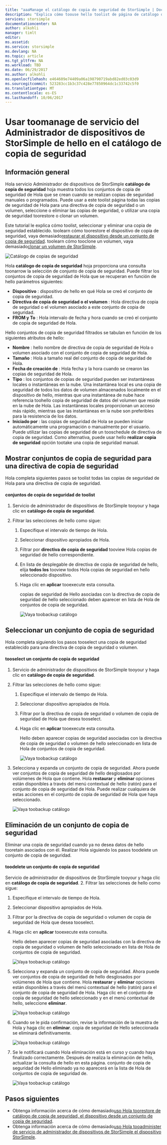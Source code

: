 ```yaml
---
title: "aaaManage el catálogo de copia de seguridad de StorSimple | Documentos de Microsoft"
description: "Explica cómo toouse hello toolist de página de catálogo de copia de seguridad de servicio de administrador de dispositivos de StorSimple, seleccionar y eliminar conjuntos de copia de seguridad."
services: storsimple
documentationcenter: NA
author: alkohli
manager: timlt
editor: 
ms.assetid: 
ms.service: storsimple
ms.devlang: NA
ms.topic: article
ms.tgt_pltfrm: NA
ms.workload: TBD
ms.date: 06/29/2017
ms.author: alkohli
ms.openlocfilehash: e464609e74409a06a198790719abd82ed03c03d9
ms.sourcegitcommit: 523283cc1b3c37c428e77850964dc1c33742c5f0
ms.translationtype: MT
ms.contentlocale: es-ES
ms.lasthandoff: 10/06/2017
---
```

# <a name="use-hello-storsimple-device-manager-service-toomanage-your-backup-catalog"></a>Usar toomanage de servicio del Administrador de dispositivos de StorSimple de hello en el catálogo de copia de seguridad
## <a name="overview"></a>Información general
Hola servicio Administrador de dispositivos de StorSimple **catálogo de copia de seguridad** hoja muestra todos los conjuntos de copia de seguridad de Hola que se crean cuando se realizan copias de seguridad manuales o programados. Puede usar a este toolist página todas las copias de seguridad de Hola para una directiva de copia de seguridad o un volumen, seleccione o eliminar las copias de seguridad, o utilizar una copia de seguridad toorestore o clonar un volumen.

Este tutorial le explica cómo toolist, seleccionar y eliminar una copia de seguridad establecido. toolearn cómo toorestore el dispositivo de copia de seguridad, vaya demasiado[restaurar el dispositivo desde un conjunto de copia de seguridad](storsimple-8000-restore-from-backup-set-u2.md). toolearn cómo tooclone un volumen, vaya demasiado[clonar un volumen de StorSimple](storsimple-8000-clone-volume-u2.md).

![Catálogo de copias de seguridad](./media/storsimple-8000-manage-backup-catalog/bucatalog.png) 

Hola **catálogo de copia de seguridad** hoja proporciona una consulta toonarrow la selección de conjunto de copia de seguridad. Puede filtrar los conjuntos de copia de seguridad de Hola que se recuperan en función de hello parámetros siguientes:

* **Dispositivo** : dispositivo de hello en qué Hola se creó el conjunto de copia de seguridad.
* **Directiva de copia de seguridad o el volumen** : Hola directiva de copia de seguridad o el volumen asociado a este conjunto de copia de seguridad.
* **FROM y To** : Hola intervalo de fecha y hora cuando se creó el conjunto de copia de seguridad de Hola.

Hello conjuntos de copia de seguridad filtrados se tabulan en función de los siguientes atributos de hello:

* **Nombre** : hello nombre de directiva de copia de seguridad de Hola o volumen asociado con el conjunto de copia de seguridad de Hola.
* **Tamaño** : Hola a tamaño real del conjunto de copia de seguridad de Hola.
* **Fecha de creación de** : Hola fecha y la hora cuando se crearon las copias de seguridad de Hola. 
* **Tipo** : los conjuntos de copias de seguridad pueden ser instantáneas locales o instantáneas en la nube. Una instantánea local es una copia de seguridad de todos los datos de volumen almacenados localmente en el dispositivo de hello, mientras que una instantánea de nube hace referencia toohello copia de seguridad de datos del volumen que reside en la nube de Hola. Las instantáneas locales proporcionan un acceso más rápido, mientras que las instantáneas en la nube son preferibles para la resistencia de los datos.
* **Iniciado por** : las copias de seguridad de Hola se pueden iniciar automáticamente una programación o manualmente por el usuario. Puede utilizar las copias de seguridad de un tooschedule de directiva de copia de seguridad. Como alternativa, puede usar hello **realizar copia de seguridad** opción tootake una copia de seguridad manual.

## <a name="list-backup-sets-for-a-backup-policy"></a>Mostrar conjuntos de copia de seguridad para una directiva de copia de seguridad
Hola completa siguientes pasos se toolist todas las copias de seguridad de Hola para una directiva de copia de seguridad.

#### <a name="toolist-backup-sets"></a>conjuntos de copia de seguridad de toolist
1. Servicio de administrador de dispositivos de StorSimple tooyour y haga clic en **catálogo de copia de seguridad**.

2. Filtrar las selecciones de hello como sigue:
   
   1. Especifique el intervalo de tiempo de Hola.
   2. Seleccionar dispositivo apropiados de Hola.
   3. Filtrar por **directiva de copia de seguridad** tooview Hola copias de seguridad de hello correspondiente.
   3. En lista de desplegable de directiva de copia de seguridad de hello, elija **todos los** tooview todos Hola copias de seguridad en hello seleccionado dispositivo.
   4. Haga clic en **aplicar** tooexecute esta consulta.
      
      copias de seguridad de Hello asociadas con la directiva de copia de seguridad de hello seleccionado deben aparecer en lista de Hola de conjuntos de copia de seguridad.

      ![Vaya toobackup catálogo](./media/storsimple-8000-manage-backup-catalog/bucatalog1.png)

## <a name="select-a-backup-set"></a>Seleccionar un conjunto de copia de seguridad
Hola completa siguiendo los pasos tooselect una copia de seguridad establecido para una directiva de copia de seguridad o volumen.

#### <a name="tooselect-a-backup-set"></a>tooselect un conjunto de copia de seguridad
1. Servicio de administrador de dispositivos de StorSimple tooyour y haga clic en **catálogo de copia de seguridad**.
2. Filtrar las selecciones de hello como sigue:
   
   1. Especifique el intervalo de tiempo de Hola. 
   2. Seleccionar dispositivo apropiados de Hola. 
   3. Filtrar por la directiva de copia de seguridad o volumen de copia de seguridad de Hola que desea tooselect.
   4. Haga clic en **aplicar** tooexecute esta consulta.
      
      Hello deben aparecer copias de seguridad asociadas con la directiva de copia de seguridad o volumen de hello seleccionado en lista de Hola de conjuntos de copia de seguridad.

      ![Vaya toobackup catálogo](./media/storsimple-8000-manage-backup-catalog/bucatalog1.png)

3. Selecciona y expanda un conjunto de copia de seguridad. Ahora puede ver conjuntos de copia de seguridad de hello desglosados por volúmenes de Hola que contiene. Hola **restaurar** y **eliminar** opciones están disponibles a través del menú contextual de hello (ratón) para el conjunto de copia de seguridad de Hola. Puede realizar cualquiera de estas acciones en el conjunto de copia de seguridad de Hola que haya seleccionado.

    ![Vaya toobackup catálogo](./media/storsimple-8000-manage-backup-catalog/bucatalog2.png)

## <a name="delete-a-backup-set"></a>Eliminación de un conjunto de copia de seguridad
Eliminar una copia de seguridad cuando ya no desea datos de hello tooretain asociados con él. Realizar Hola siguiendo los pasos toodelete un conjunto de copia de seguridad.

#### <a name="toodelete-a-backup-set"></a>toodelete un conjunto de copia de seguridad
 Servicio de administrador de dispositivos de StorSimple tooyour y haga clic en **catálogo de copia de seguridad**.
2. Filtrar las selecciones de hello como sigue:
   
   1. Especifique el intervalo de tiempo de Hola. 
   2. Seleccionar dispositivo apropiados de Hola. 
   3. Filtrar por la directiva de copia de seguridad o volumen de copia de seguridad de Hola que desea tooselect.
   4. Haga clic en **aplicar** tooexecute esta consulta.
      
      Hello deben aparecer copias de seguridad asociadas con la directiva de copia de seguridad o volumen de hello seleccionado en lista de Hola de conjuntos de copia de seguridad.

      ![Vaya toobackup catálogo](./media/storsimple-8000-manage-backup-catalog/bucatalog1.png)

3. Selecciona y expanda un conjunto de copia de seguridad. Ahora puede ver conjuntos de copia de seguridad de hello desglosados por volúmenes de Hola que contiene. Hola **restaurar** y **eliminar** opciones están disponibles a través del menú contextual de hello (ratón) para el conjunto de copia de seguridad de Hola. Haga clic en el conjunto de copia de seguridad de hello seleccionado y en el menú contextual de hello, seleccione **eliminar**.

    ![Vaya toobackup catálogo](./media/storsimple-8000-manage-backup-catalog/bucatalog3.png)

4. Cuando se le pida confirmación, revise la información de la muestra de Hola y haga clic en **eliminar**. copia de seguridad de Hello seleccionada se eliminará definitivamente.

    ![Vaya toobackup catálogo](./media/storsimple-8000-manage-backup-catalog/bucatalog4.png)  

5. Se le notificará cuando Hola eliminación está en curso y cuando haya finalizado correctamente. Después de realiza la eliminación de hello, actualizar la consulta de hello en esta página. conjunto de copia de seguridad de Hello eliminado ya no aparecerá en la lista de Hola de conjuntos de copia de seguridad de.

    ![Vaya toobackup catálogo](./media/storsimple-8000-manage-backup-catalog/bucatalog7.png)

## <a name="next-steps"></a>Pasos siguientes
* Obtenga información acerca de cómo demasiado[uso Hola toorestore de catálogo de copia de seguridad, el dispositivo desde un conjunto de copia de seguridad](storsimple-8000-restore-from-backup-set-u2.md).
* Obtenga información acerca de cómo demasiado[uso Hola tooadminister de servicio de administrador de dispositivos de StorSimple el dispositivo StorSimple](storsimple-8000-manager-service-administration.md).

